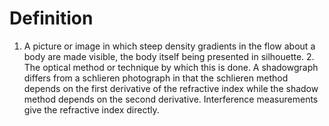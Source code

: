 # Definition

1.  A picture or image in which steep density gradients in the flow
    about a body are made visible, the body itself being presented in
    silhouette. 2. The optical method or technique by which this is
    done. A shadowgraph differs from a schlieren photograph in that the
    schlieren method depends on the first derivative of the refractive
    index while the shadow method depends on the second derivative.
    Interference measurements give the refractive index directly.
